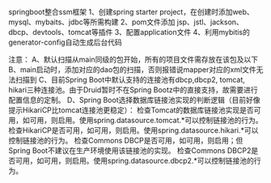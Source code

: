 springboot整合ssm框架
1、创建spring starter project，在创建时添加web、mysql、mybaits、jdbc等所需构建
2、pom文件添加 jsp、jstl、jackson、dbcp、devtools、tomcat等插件
3、配置application文件
4、利用mybitis的generator-config自动生成后台代码

注意：
A、默认扫描从main同级的包开始，所有的项目文件需存放在该包及以下
B、main启动时，添加对应的dao包的扫描，否则报错说mapper对应的xml文件无法扫描到
C、目前Spring Boot中默认支持的连接池有dbcp,dbcp2, tomcat, hikari三种连接池。由于Druid暂时不在Spring Bootz中的直接支持，故需要进行配置信息的定制。
D、Spring Boot选择数据库链接池实现的判断逻辑（目前好像提示HikariCP比tomcat连接池更稳定）：
    检查Tomcat的数据库链接池实现是否可用，如可用，则启用。使用spring.datasource.tomcat.*可以控制链接池的行为。
    检查HikariCP是否可用，如可用，则启用。使用spring.datasource.hikari.*可以控制链接池的行为。
    检查Commons DBCP是否可用，如可用，则启用；但Spring Boot不建议在生产环境使用该链接池的实现。
    检查Commons DBCP2是否可用，如可用，则启用。使用spring.datasource.dbcp2.*可以控制链接池的行为。

